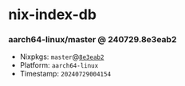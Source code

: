 # nix-index-db
### aarch64-linux/master @ 240729.8e3eab2
- Nixpkgs: `master`@[`8e3eab2`](https://github.com/NixOS/nixpkgs/commit/8e3eab28d876d770f7103c26f3d995588202862c)
- Platform: `aarch64-linux`
- Timestamp: `20240729004154`
